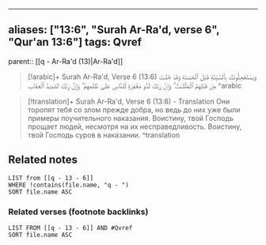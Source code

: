 
---
aliases: ["13:6", "Surah Ar-Ra'd, verse 6", "Qur'an 13:6"]
tags: Qvref
---

parent:: [[q - Ar-Ra'd (13)|Ar-Ra'd]]

> [!arabic]+ Surah Ar-Ra'd, Verse 6 (13:6)
> <span class="quran-arabic">وَيَسْتَعْجِلُونَكَ بِٱلسَّيِّئَةِ قَبْلَ ٱلْحَسَنَةِ وَقَدْ خَلَتْ مِن قَبْلِهِمُ ٱلْمَثُلَـٰتُ ۗ وَإِنَّ رَبَّكَ لَذُو مَغْفِرَةٍ لِّلنَّاسِ عَلَىٰ ظُلْمِهِمْ ۖ وَإِنَّ رَبَّكَ لَشَدِيدُ ٱلْعِقَابِ</span>
^arabic

> [!translation]+ Surah Ar-Ra'd, Verse 6 (13:6) - Translation
> Они торопят тебя со злом прежде добра, но ведь до них уже были примеры поучительного наказания. Воистину, твой Господь прощает людей, несмотря на их несправедливость. Воистину, твой Господь суров в наказании.
^translation



## Related notes
```dataview
LIST from [[q - 13 - 6]]
WHERE !contains(file.name, "q - ")
SORT file.name ASC
```

### Related verses (footnote backlinks)
```dataview
LIST FROM [[q - 13 - 6]] AND #Qvref
SORT file.name ASC
```

